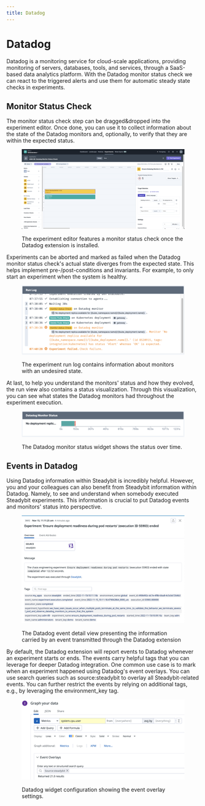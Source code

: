 ```yaml
---
title: Datadog
---
```


# Datadog

Datadog is a monitoring service for cloud-scale applications, providing monitoring of servers, databases, tools, and services, through a SaaS-based data analytics platform. With the Datadog monitor status check we can react to the triggered alerts and use them for automatic steady state checks in experiments.

## Monitor Status Check

The monitor status check step can be dragged\&dropped into the experiment editor. Once done, you can use it to collect information about the state of the Datadog monitors and, optionally, to verify that they are within the expected status.

<figure><img src="../../.gitbook/assets/editor.png" alt=""><figcaption><p>The experiment editor features a monitor status check once the Datadog extension is installed.</p></figcaption></figure>

Experiments can be aborted and marked as failed when the Datadog monitor status check's actual state diverges from the expected state. This helps implement pre-/post-conditions and invariants. For example, to only start an experiment when the system is healthy.

<figure><img src="../../.gitbook/assets/run-log.png" alt=""><figcaption><p>The experiment run log contains information about monitors with an undesired state.</p></figcaption></figure>

At last, to help you understand the monitors' status and how they evolved, the run view also contains a status visualization. Through this visualization, you can see what states the Datadog monitors had throughout the experiment execution.

<figure><img src="../../.gitbook/assets/widget.png" alt=""><figcaption><p>The Datadog monitor status widget shows the status over time.</p></figcaption></figure>

## Events in Datadog

Using Datadog information within Steadybit is incredibly helpful. However, you and your colleagues can also benefit from Steadybit information within Datadog. Namely, to see and understand when somebody executed Steadybit experiments. This information is crucial to put Datadog events and monitors' status into perspective.

<figure><img src="../../.gitbook/assets/datadog-event.png" alt="The Datadog event detail view presenting the information carried by an event transmitted through the Datadog extension"><figcaption><p>The Datadog event detail view presenting the information carried by an event transmitted through the Datadog extension</p></figcaption></figure>

By default, the Datadog extension will report events to Datadog whenever an experiment starts or ends. The events carry helpful tags that you can leverage for deeper Datadog integration. One common use case is to mark when an experiment happened using Datadog's event overlays. You can use search queries such as source:steadybit to overlay all Steadybit-related events. You can further restrict the events by relying on additional tags, e.g., by leveraging the environment\_key tag.

<figure><img src="../../.gitbook/assets/datadog-widget.png" alt="Datadog widget configuration showing the event overlay settings."><figcaption><p>Datadog widget configuration showing the event overlay settings.</p></figcaption></figure>
